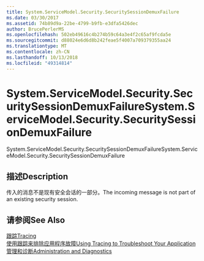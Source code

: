 ```yaml
---
title: System.ServiceModel.Security.SecuritySessionDemuxFailure
ms.date: 03/30/2017
ms.assetid: 74b89d9a-22be-4799-b9fb-e3dfa5426dec
author: BrucePerlerMS
ms.openlocfilehash: 502eb49616c4b274b59c64a3e4f2c65af9fcda5e
ms.sourcegitcommit: d88024e6d6d8b242feae5f4007a709379355aa24
ms.translationtype: MT
ms.contentlocale: zh-CN
ms.lasthandoff: 10/13/2018
ms.locfileid: "49314814"
---
```

# <a name="systemservicemodelsecuritysecuritysessiondemuxfailure"></a><span data-ttu-id="e095f-102">System.ServiceModel.Security.SecuritySessionDemuxFailure</span><span class="sxs-lookup"><span data-stu-id="e095f-102">System.ServiceModel.Security.SecuritySessionDemuxFailure</span></span>
<span data-ttu-id="e095f-103">System.ServiceModel.Security.SecuritySessionDemuxFailure</span><span class="sxs-lookup"><span data-stu-id="e095f-103">System.ServiceModel.Security.SecuritySessionDemuxFailure</span></span>  
  
## <a name="description"></a><span data-ttu-id="e095f-104">描述</span><span class="sxs-lookup"><span data-stu-id="e095f-104">Description</span></span>  
 <span data-ttu-id="e095f-105">传入的消息不是现有安全会话的一部分。</span><span class="sxs-lookup"><span data-stu-id="e095f-105">The incoming message is not part of an existing security session.</span></span>  
  
## <a name="see-also"></a><span data-ttu-id="e095f-106">请参阅</span><span class="sxs-lookup"><span data-stu-id="e095f-106">See Also</span></span>  
 [<span data-ttu-id="e095f-107">跟踪</span><span class="sxs-lookup"><span data-stu-id="e095f-107">Tracing</span></span>](../../../../../docs/framework/wcf/diagnostics/tracing/index.md)  
 [<span data-ttu-id="e095f-108">使用跟踪来排除应用程序故障</span><span class="sxs-lookup"><span data-stu-id="e095f-108">Using Tracing to Troubleshoot Your Application</span></span>](../../../../../docs/framework/wcf/diagnostics/tracing/using-tracing-to-troubleshoot-your-application.md)  
 [<span data-ttu-id="e095f-109">管理和诊断</span><span class="sxs-lookup"><span data-stu-id="e095f-109">Administration and Diagnostics</span></span>](../../../../../docs/framework/wcf/diagnostics/index.md)
